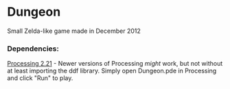 # Dungeon
Small Zelda-like game made in December 2012
### Dependencies:
[Processing 2.21](https://processing.org/download/?processing) - Newer versions of Processing *might* work, but not without at least importing the ddf library.
Simply open Dungeon.pde in Processing and click "Run" to play.

